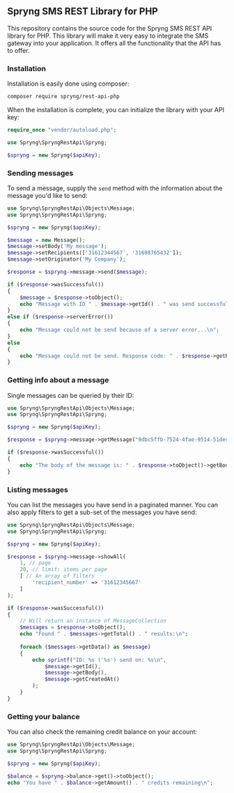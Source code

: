 ## Spryng SMS REST Library for PHP

This repository contains the source code for the Spryng SMS REST API library for PHP. This library will make it very easy to integrate the SMS gateway into your application. It offers all the functionality that the API has to offer.

### Installation

Installation is easily done using composer:

```bash
composer require spryng/rest-api-php
```

When the installation is complete, you can initialize the library with your API key:

```php
require_once "vendor/autoload.php";

use Spryng\SpryngRestApi\Spryng;

$spryng = new Spryng($apiKey);

```

### Sending messages

To send a message, supply the `send` method with the information about the message you'd like to send:

```php
use Spryng\SpryngRestApi\Objects\Message;
use Spryng\SpryngRestApi\Spryng;

$spryng = new Spryng($apiKey);

$message = new Message();
$message->setBody('My message');
$message->setRecipients(['31612344567', '31698765432']);
$message->setOriginator('My Company');

$response = $spryng->message->send($message);

if ($response->wasSuccessful())
{
	$message = $response->toObject();
	echo "Message with ID " . $message->getId() . " was send successfully!\n";
}
else if ($response->serverError())
{
	echo "Message could not be send because of a server error...\n";
}
else
{
	echo "Message could not be send. Response code: " . $response->getResponseCode() ."\n";
}
```

### Getting info about a message

Single messages can be queried by their ID:

```php
use Spryng\SpryngRestApi\Objects\Message;
use Spryng\SpryngRestApi\Spryng;

$spryng = new Spryng($apiKey);

$response = $spryng->message->getMessage("9dbc5ffb-7524-4fae-9514-51decd94a44f");

if ($response->wasSuccessful())
{
	echo "The body of the message is: " . $response->toObject()->getBody() . "\n";
}
```

### Listing messages

You can list the messages you have send in a paginated manner. You can also apply filters to get a sub-set of the messages you have send:

```php
use Spryng\SpryngRestApi\Objects\Message;
use Spryng\SpryngRestApi\Spryng;

$spryng = new Spryng($apiKey);

$response = $spryng->message->showAll(
	1, // page
	20, // limit: items per page
	[ // An array of filters
		'recipient_number' => '31612345667'
	]
);

if ($response->wasSuccessful())
{
	// Will return an instance of MessageCollection
	$messages = $response->toObject();
	echo "Found " . $messages->getTotal() . " results:\n";
	
	foreach ($messages->getData() as $message)
	{
		echo sprintf("ID: %s ('%s') send on: %s\n", 
			$message->getId(), 
			$message->getBody(), 
			$message->getCreatedAt()
		);
	}
}

```

### Getting your balance

You can also check the remaining credit balance on your account:

```php
use Spryng\SpryngRestApi\Objects\Message;
use Spryng\SpryngRestApi\Spryng;

$spryng = new Spryng($apiKey);

$balance = $spryng->balance->get()->toObject();
echo "You have " . $balance->getAmount() . " credits remaining\n";
```
